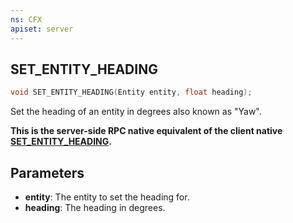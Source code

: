 ```yaml
---
ns: CFX
apiset: server
---
```

## SET_ENTITY_HEADING

```c
void SET_ENTITY_HEADING(Entity entity, float heading);
```

Set the heading of an entity in degrees also known as "Yaw".

**This is the server-side RPC native equivalent of the client native [SET\_ENTITY\_HEADING](?_0x8E2530AA8ADA980E).**

## Parameters
* **entity**: The entity to set the heading for.
* **heading**: The heading in degrees.

